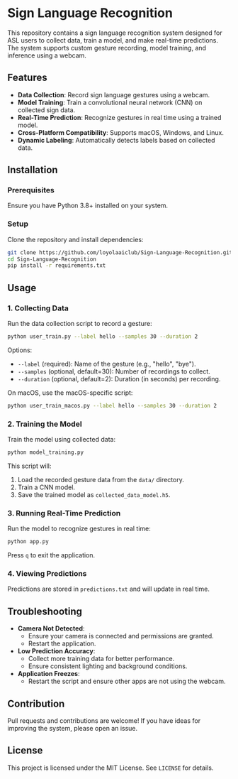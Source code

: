 # Sign Language Recognition

This repository contains a sign language recognition system designed for ASL users to collect data, train a model, and make real-time predictions. The system supports custom gesture recording, model training, and inference using a webcam.

## Features
- **Data Collection**: Record sign language gestures using a webcam.
- **Model Training**: Train a convolutional neural network (CNN) on collected sign data.
- **Real-Time Prediction**: Recognize gestures in real time using a trained model.
- **Cross-Platform Compatibility**: Supports macOS, Windows, and Linux.
- **Dynamic Labeling**: Automatically detects labels based on collected data.

## Installation

### Prerequisites
Ensure you have Python 3.8+ installed on your system.

### Setup
Clone the repository and install dependencies:

```bash
git clone https://github.com/loyolaaiclub/Sign-Language-Recognition.git
cd Sign-Language-Recognition
pip install -r requirements.txt
```

## Usage

### 1. Collecting Data
Run the data collection script to record a gesture:

```bash
python user_train.py --label hello --samples 30 --duration 2
```

Options:
- `--label` (required): Name of the gesture (e.g., "hello", "bye").
- `--samples` (optional, default=30): Number of recordings to collect.
- `--duration` (optional, default=2): Duration (in seconds) per recording.

On macOS, use the macOS-specific script:

```bash
python user_train_macos.py --label hello --samples 30 --duration 2
```

### 2. Training the Model
Train the model using collected data:

```bash
python model_training.py
```

This script will:
1. Load the recorded gesture data from the `data/` directory.
2. Train a CNN model.
3. Save the trained model as `collected_data_model.h5`.

### 3. Running Real-Time Prediction
Run the model to recognize gestures in real time:

```bash
python app.py
```

Press `q` to exit the application.

### 4. Viewing Predictions
Predictions are stored in `predictions.txt` and will update in real time.

## Troubleshooting
- **Camera Not Detected**:
  - Ensure your camera is connected and permissions are granted.
  - Restart the application.
- **Low Prediction Accuracy**:
  - Collect more training data for better performance.
  - Ensure consistent lighting and background conditions.
- **Application Freezes**:
  - Restart the script and ensure other apps are not using the webcam.

## Contribution
Pull requests and contributions are welcome! If you have ideas for improving the system, please open an issue.

## License
This project is licensed under the MIT License. See `LICENSE` for details.

#
